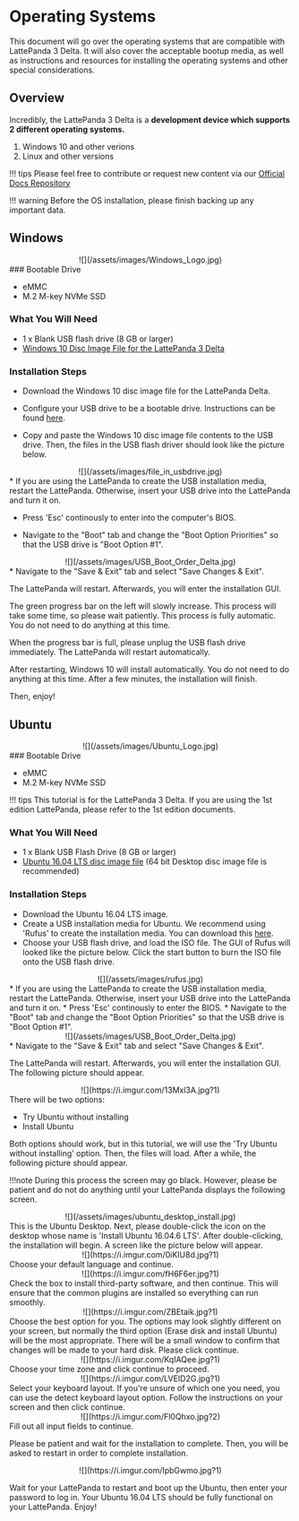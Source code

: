 # Operating Systems

This document will go over the operating systems that are compatible with LattePanda 3 Delta. It will also cover the acceptable bootup media, as well as instructions and resources for installing the operating systems and other special considerations.

## Overview

Incredibly, the LattePanda 3 Delta is a **development device which supports 2 different operating systems.**

1. Windows 10 and other verions
2. Linux and other versions


!!! tips
    Please feel free to contribute or request new content via our [Official Docs Repository](https://github.com/LattePandaTeam/Docs)

!!! warning
    Before the OS installation, please finish backing up any important data.

## Windows

<center>![](/assets/images/Windows_Logo.jpg)</center>
### Bootable Drive

* eMMC
* M.2 M-key NVMe SSD

### What You Will Need

* 1 x Blank USB flash drive (8 GB or larger)
* [Windows 10 Disc Image File for the LattePanda 3 Delta](https://www.dropbox.com/sh/qsph81c242wk7iv/AAAMaDJC9s0Hn1AdBi5eJI67a?dl=0)

### Installation Steps

* Download the Windows 10 disc image file for the LattePanda Delta.

* Configure your USB drive to be a bootable drive. Instructions can be found [here](https://technet.microsoft.com/en-us/library/jj200124%28v=ws.11%29.aspx).

* Copy and paste the Windows 10 disc image file contents to the USB drive. Then, the files in the USB flash driver should look like the picture below.
<center>![](/assets/images/file_in_usbdrive.jpg)</center>
* If you are using the LattePanda to create the USB installation media, restart the LattePanda. Otherwise, insert your USB drive into the LattePanda and turn it on. 

* Press 'Esc' continously to enter into the computer's BIOS. 

* Navigate to the "Boot" tab and change the "Boot Option Priorities" so that the USB drive is "Boot Option #1".
<center>![](/assets/images/USB_Boot_Order_Delta.jpg)</center>
* Navigate to the "Save & Exit" tab and select "Save Changes & Exit".

The LattePanda will restart. Afterwards, you will enter the installation GUI.

The green progress bar on the left will slowly increase. This process will take some time, so please wait patiently. This process is fully automatic. You do not need to do anything at this time.

When the progress bar is full, please unplug the USB flash drive immediately. The LattePanda will restart automatically.  

After restarting, Windows 10 will install automatically. You do not need to do anything at this time. After a few minutes,  the installation will finish. 

Then, enjoy!





## Ubuntu

<center>![](/assets/images/Ubuntu_Logo.jpg)</center>
### Bootable Drive

* eMMC
* M.2 M-key NVMe SSD 

!!! tips 
    This tutorial is for the LattePanda 3 Delta. If you are using the 1st edition LattePanda, please refer to the 1st edition documents.

### What You Will Need

* 1 x Blank USB Flash Drive (8 GB or larger)
* [Ubuntu 16.04 LTS disc image file](http://releases.ubuntu.com/releases/16.04/) (64 bit Desktop disc image file is recommended)

### Installation Steps

* Download the Ubuntu 16.04 LTS image.
* Create a USB installation media for Ubuntu. We recommend using 'Rufus' to create the installation media. You can download this [here](https://rufus.akeo.ie/).  
* Choose your USB flash drive, and load the ISO file. The GUI of Rufus will looked like the picture below. Click the start button to burn the ISO file onto the USB flash drive.
<center>![](/assets/images/rufus.jpg)</center>
* If you are using the LattePanda to create the USB installation media, restart the LattePanda. Otherwise, insert your USB drive into the LattePanda and turn it on. 
* Press 'Esc' continously to enter the BIOS. 
* Navigate to the "Boot" tab and change the "Boot Option Priorities" so that the USB drive is "Boot Option #1".
<center>![](/assets/images/USB_Boot_Order_Delta.jpg)</center>
* Navigate to the "Save & Exit" tab and select "Save Changes & Exit".

The LattePanda will restart. Afterwards, you will enter the installation GUI. The following picture should appear.

<center>![](https://i.imgur.com/13Mxl3A.jpg?1)</center>
There will be two options:

- Try Ubuntu without installing
- Install Ubuntu

Both options should work, but in this tutorial, we will use the 'Try Ubuntu without installing' option. Then, the files will load. After a while, the following picture should appear. 

!!!note
    During this process the screen may go black. However, please be patient and do not do anything until your LattePanda displays the following screen.

<center>![](/assets/images/ubuntu_desktop_install.jpg)</center>
This is the Ubuntu Desktop. Next, please double-click the icon on the desktop whose name is 'Install Ubuntu 16.04.6 LTS'. After double-clicking, the installation will begin. A screen like the picture below will appear.

<center>![](https://i.imgur.com/0iKIU8d.jpg?1)</center>
Choose your default language and continue. 

<center>![](https://i.imgur.com/fH6F6er.jpg?1)</center>
Check the box to install third-party software, and then continue. This will ensure that the common plugins are installed so everything can run smoothly. 

<center>![](https://i.imgur.com/ZBEtaik.jpg?1)</center>
Choose the best option for you. The options may look slightly different on your screen, but normally the third option (Erase disk and install Ubuntu) will be the most appropriate. There will be a small window to confirm that changes will be made to your hard disk. Please click continue.

<center>![](https://i.imgur.com/KqIAQee.jpg?1)</center>
Choose your time zone and click continue to proceed.

<center>![](https://i.imgur.com/LVEID2G.jpg?1)</center>
Select your keyboard layout. If you're unsure of which one you need, you can use the detect keyboard layout option. Follow the instructions on your screen and then click continue.

<center>![](https://i.imgur.com/Fl0Qhxo.jpg?2)</center>
Fill out all input fields to continue. 

Please be patient and wait for the installation to complete. Then, you will be asked to restart in order to complete installation.

<center>![](https://i.imgur.com/IpbGwmo.jpg?1)</center>

Wait for your LattePanda to restart and boot up the Ubuntu, then enter your password to log in. Your Ubuntu 16.04 LTS should be fully functional on your LattePanda. Enjoy!
